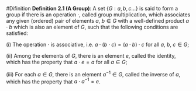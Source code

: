 #Difinition
$\textbf{Definition 2.1 (A Group)}$: A set $\{G:a,b,c\ldots\}$ is said to form a group if there is an operation $\cdot$, called group multiplication, which associates any given (ordered) pair of elements $a$, $b \in G$ with a well-defined product $a \cdot b$ which is also an element of $G$, such that the following conditions are satisfied:

(i) The operation $\cdot$ is associative, i.e. $a \cdot (b \cdot c) = (a \cdot b) \cdot c$ for all $a$, $b$, $c \in G$;

(ii) Among the elements of $G$, there is an element $e$, called the identity, which has the property that $a \cdot e = a$ for all $a \in G$;

(iii) For each $a \in G$, there is an element $a^{-1} \in G$, called the inverse of $a$, which has the property that $a \cdot a^{-1} = e$.